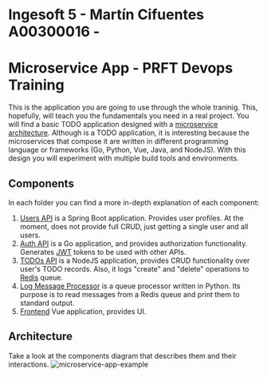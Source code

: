 # Ingesoft 5 - Martín Cifuentes A00300016 - 

# Microservice App - PRFT Devops Training

This is the application you are going to use through the whole traninig. This, hopefully, will teach you the fundamentals you need in a real project. You will find a basic TODO application designed with a [microservice architecture](https://microservices.io). Although is a TODO application, it is interesting because the microservices that compose it are written in different programming language or frameworks (Go, Python, Vue, Java, and NodeJS). With this design you will experiment with multiple build tools and environments. 

## Components
In each folder you can find a more in-depth explanation of each component:

1. [Users API](/users-api) is a Spring Boot application. Provides user profiles. At the moment, does not provide full CRUD, just getting a single user and all users.
2. [Auth API](/auth-api) is a Go application, and provides authorization functionality. Generates [JWT](https://jwt.io/) tokens to be used with other APIs.
3. [TODOs API](/todos-api) is a NodeJS application, provides CRUD functionality over user's TODO records. Also, it logs "create" and "delete" operations to [Redis](https://redis.io/) queue.
4. [Log Message Processor](/log-message-processor) is a queue processor written in Python. Its purpose is to read messages from a Redis queue and print them to standard output.
5. [Frontend](/frontend) Vue application, provides UI.

## Architecture

Take a look at the components diagram that describes them and their interactions.
![microservice-app-example](/arch-img/Microservices.png)
